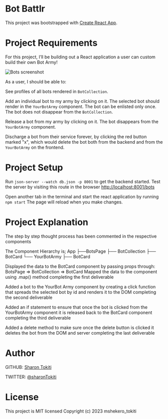 # Bot Battlr

This project was bootstrapped with [Create React App](https://github.com/facebook/create-react-app).

# Project Requirements

For this project, I’ll be building out a React application a user  can custom build their own Bot Army!

![Bots screenshot](public/Screenshot%20from%202023-05-01%2016-37-39.png)

As a user, I should be able to:

See profiles of all bots rendered in `BotCollection`.

Add an individual bot to my army by clicking on it. The selected bot should render in the  `YourBotArmy` component. The bot can be enlisted only once. The bot does not disappear from the `BotCollection`.

Release a bot from my army by clicking on it. The bot disappears from the `YourBotArmy` component.

Discharge a bot from their service forever, by clicking the red button marked "x", which would delete the bot both from the backend and from the `YourBotArmy` on the frontend.

# Project Setup

Run `json-server --watch db.json -p 8001` to get the backend started.
Test the server by visiting this route in the browser [http://localhost:8001/bots](http://localhost:8001/bots)

Open another tab in the  terminal and start the react application by running `npm start`
The page will reload when you make changes.

# Project Explanation

The step by step thought process has been commented in the respective components

The Component Hierarchy is; 
App ├──BotsPage ├── BotCollection ├── BotCard └── YourBotArmy ├── BotCard

Displayed the data to the BotCard component by passing props through: BotsPage => BotCollection => BotCard Mapped the data to the component using .map() method completing the first deliverable

Added a bot to the YourBot Army component by creating a click function that spreads the selected bot by id and renders it to the DOM completing the second deliverable

Added an if statement to ensure that once the bot is clicked from the YourBotArmy component it is released back to the BotCard component completing the third deliverable

Added a delete method to make sure once the delete button is clicked it deletes the bot from the DOM and server completing the last deliverable

# Author

GITHUB: [Sharon Tokiti](https://github.com/mshekerotokiti)

TWITTER: [@sharonTokiti](https://twitter.com/sharontokiti)

# License

This project is MIT licensed
Copyright (c) 2023 mshekero_tokiti

